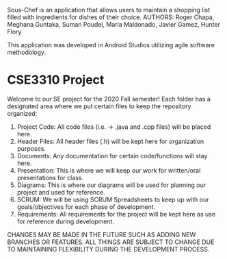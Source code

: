Sous-Chef is an application that allows users to maintain a shopping list filled with ingredients for dishes of their choice.
AUTHORS: Roger Chapa, Meghana Guntaka, Suman Poudel, Maria Maldonado, Javier Gamez, Hunter Flory

This application was developed in Android Studios utilizing agile software methodology. 




# CSE3310 Project 

Welcome to our SE project for the 2020 Fall semester! 
Each folder has a designated area where we put certain files to keep the repository organized: 

1. Project Code: All code files (i.e. -> .java and .cpp files) will be placed here. 
2. Header Files: All header files (.h) will be kept here for organization purposes.
3. Documents: Any documentation for certain code/functions will stay here. 
4. Presentation: This is where we will keep our work for written/oral presentations for class.
5. Diagrams: This is where our diagrams will be used for planning our project and used for reference.
6. SCRUM: We will be using SCRUM Spreadsheets to keep up with our goals/objectives for each phase of development. 
7. Requirements: All requirements for the project will be kept here as use for reference during development. 

CHANGES MAY BE MADE IN THE FUTURE SUCH AS ADDING NEW BRANCHES OR FEATURES. ALL THINGS ARE SUBJECT TO CHANGE DUE TO MAINTAINING FLEXIBILITY DURING THE DEVELOPMENT PROCESS. 
